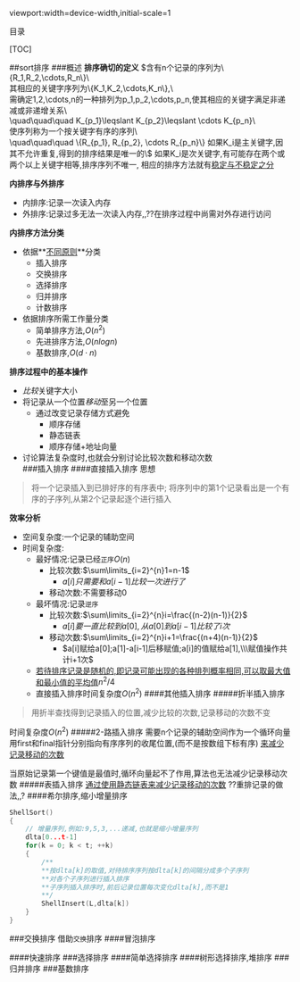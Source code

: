 viewport:width=device-width,initial-scale=1

目录

[TOC]

##sort排序
###概述
**排序确切的定义**
$含有n个记录的序列为\\{R_1,R_2,\cdots,R_n\\}\\\
其相应的关键字序列为\\{K_1,K_2,\cdots,K_n\\},\\\
需确定1,2,\cdots,n的一种排列为p_1,p_2,\cdots,p_n,使其相应的关键字满足非递减或非递增关系\\\
\quad\quad\quad K_{p_1}\leqslant K_{p_2}\leqslant \cdots K_{p_n}\\\
使序列称为一个按关键字有序的序列\\\
\quad\quad\quad \\{R_{p_1}, R_{p_2}, \cdots R_{p_n}\\}
如果K_i是主关键字,因其不允许重复,得到的排序结果是唯一的\\\$
如果K_i是次关键字,有可能存在两个或两个以上关键字相等,排序序列不唯一,
相应的排序方法就有<u>稳定与不稳定之分</u>

**内排序与外排序**

+ 内排序:记录一次读入内存
+ 外排序:记录过多无法一次读入内存,,??在排序过程中尚需对外存进行访问

**内排序方法分类**

+ 依据**<u>不同原则</u>**分类
	- 插入排序
	- 交换排序
	- 选择排序
	- 归并排序
	- 计数排序
+ 依据排序所需工作量分类
	- 简单排序方法,$O(n^2)$
	- 先进排序方法,$O(nlogn)$
	- 基数排序,$O(d\cdot n)$

**排序过程中的基本操作**

+ *比较*关键字大小
+ 将记录从一个位置*移动*至另一个位置
	- 通过改变记录存储方式避免
		+ 顺序存储
		+ 静态链表
		+ 顺序存储+地址向量
+ 讨论算法复杂度时,也就会分别讨论比较次数和移动次数		
###插入排序
####直接插入排序
思想
>将一个记录插入到已排好序的有序表中;
将序列中的第1个记录看出是一个有序的子序列,从第2个记录起逐个进行插入

**效率分析**

+ 空间复杂度:一个记录的辅助空间
+ 时间复杂度:
	- 最好情况:记录已经`正序`$O(n)$
		+ 比较次数:$\sum\limits_{i=2}^{n}1=n-1$
			- $a[i]只需要和a[i-1]比较一次进行了$
		+ 移动次数:不需要移动$0$
	- 最坏情况:记录`逆序`
		+ 比较次数:$\sum\limits_{i=2}^{n}i=\frac{(n-2)(n-1)}{2}$
			- $a[i]要一直比较到a[0],从a[0]到a[i-1]比较了i次$
		+ 移动次数:$\sum\limits_{i=2}^{n}i+1=\frac{(n+4)(n-1)}{2}$
			- $a[i]赋给a[0];a[1]-a[i-1]后移赋值;a[i]的值赋给a[1],\\\赋值操作共计i+1次$
	- <u>若待排序记录是随机的,即记录可能出现的各种排列概率相同,可以取最大值和最小值的平均值</u>$n^2/4$
	- 直接插入排序时间复杂度$O(n^2)$
####其他插入排序
#####折半插入排序
>用折半查找得到记录插入的位置,减少比较的次数,记录移动的次数不变

时间复杂度$O(n^2)$
#####2-路插入排序
需要n个记录的辅助空间作为一个循环向量
用first和final指针分别指向有序序列的收尾位置,(而不是按数组下标有序)
<u>来减少记录移动的次数</u>

当原始记录第一个键值是最值时,循环向量起不了作用,算法也无法减少记录移动次数
#####表插入排序
<u>通过使用静态链表来减少记录移动的次数</u>
??重排记录的做法,,?
####希尔排序,缩小增量排序
```c
ShellSort()
{
	// 增量序列,例如:9,5,3,...递减,也就是缩小增量序列
	dlta[0...t-1]
	for(k = 0; k < t; ++k)
	{
		/**
		**按dlta[k]的取值,对待排序序列按dlta[k]的间隔分成多个子序列
		**对各个子序列进行插入排序
		**子序列插入排序时,前后记录位置每次变化dlta[k],而不是1
		**/
		ShellInsert(L,dlta[k])
	}
}
```
###交换排序
借助`交换`排序
####冒泡排序

####快速排序
###选择排序
####简单选择排序
####树形选择排序,堆排序
###归并排序
###基数排序			